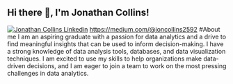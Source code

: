 <h2> Hi there 👋, I'm Jonathan Collins! </h2>
    
[![Jonathan Collins Linkedin](https://img.shields.io/badge/LinkedIn-0077B5?style=for-the-badge&logo=linkedin&logoColor=white)](https://www.linkedin.com/in/jonathan-collins-mba-121657135/)
https://medium.com/@joncollins2592
#About me
I am an aspiring graduate with a passion for data analytics and a drive to find meaningful insights that can be used to inform decision-making. I have a strong knowledge of data analysis tools, databases, and data visualization techniques. I am excited to use my skills to help organizations make data-driven decisions, and I am eager to join a team to work on the most pressing challenges in data analytics.
